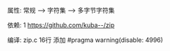 ﻿属性:
   常规 --> 字符集 -->  多字节字符集
   
   
依赖:
    1  https://github.com/kuba--/zip
	
	
	
编译:
    zip.c  16行  添加  #pragma warning(disable: 4996)
   



